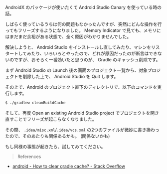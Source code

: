 AndroidX のパッケージが使いたくて Android Studio Canary を使っている時の話。

しばらく使っているうちは何の問題もなかったんですが、突然にどんな操作を行ってもフリーズするようになりました。
Memory Indicator で見ても、メモリにはまだまだ余裕がある状態で、全く原因がわかりませんでした。

解決しようと、 Android Studio をインストールし直してみたり、マシンをリスタートしてみたり、いろいろとやったので、どれが原因だったのが断言はできないのですが、おそらく一番効いたと思うのが、 Gradle のキャッシュ削除です。

まず Android Studio の Launch 後の画面のプロジェクト一覧から、対象プロジェクトを削除した上で、 Android Studio を Quit します。

その上で、Android のプロジェクト直下のディレクトリで、以下のコマンドを実行します。

```sh
$ ./gradlew cleanBuildCache
```

そして、再度 Open an existing Android Studio project でプロジェクトを開き直すことでフリーズが起こらなくなりました。

その際、 `.idea/misc.xml`/`.idea/vcs.xml` の2つのファイルが微妙に書き換わったので、そのあたりも関係あるかも。 (関係ないかも)

もし同様の事態が起きたら、試してみてください。

> References

- [android - How to clear gradle cache? - Stack Overflow](https://stackoverflow.com/questions/23025433/)
